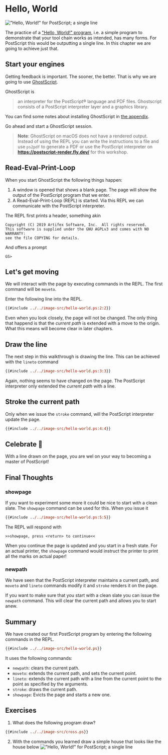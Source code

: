 # Hello, World
!["Hello, World!" for PostScript; a single line](../image/generated/hello-world.png)

The practice of a ["Hello, World!" program][wikipedia:hello-world], i.e. a simple program to demonstrate that your tool chain works as intended, has many forms. For PostScript this would be outputting a single line. In this chapter we are going to achieve just that.

## Start your engines
Getting feedback is important. The sooner, the better. That is why we are going to use [GhostScript][ghostscript].

GhostScript is

> an interpreter for the PostScript® language and PDF files. Ghostscript consists of a PostScript interpreter layer and a graphics library.

You can find some notes about installing GhostScript in [the appendix][book:appendix:ghostscript].

Go ahead and start a GhostScript session.

> **Note**: GhostScript on macOS does not have a rendered output.
> Instead of using the REPL you can write the instructions to a file and use `ps2pdf` to generate a PDF
> or use the PostScript interpreter on **<https://postscript-render.fly.dev/>** for this workshop.

## Read-Eval-Print-Loop
When you start GhostScript the following things happen:

1. A window is opened that shows a blank page. The page will show the output of the PostScript program that we enter.
2. A Read-Eval-Print-Loop (REPL) is started. Via this REPL we can communicate with the PostScript interpreter.

The REPL first prints a header, something akin

```
Copyright (C) 2019 Artifex Software, Inc.  All rights reserved.
This software is supplied under the GNU AGPLv3 and comes with NO WARRANTY:
see the file COPYING for details.
```

And offers a prompt

```
GS>
```

## Let's get moving
We will interact with the page by executing commands in the REPL. The first command will be `moveto`.

Enter the following line into the REPL.

```ps
{{#include ../../image-src/hello-world.ps:2:2}}
```

Even when you look closely, the page will not be changed. The only thing that happend is that the _current path_ is extended with a move to the origin. What this means will become clear in later chapters.

## Draw the line
The next step in this walkthrough is drawing the line. This can be achieved with the `lineto` command

```ps
{{#include ../../image-src/hello-world.ps:3:3}}
```

Again, nothing seems to have changed on the page. The PostScript interpreter only extended the _current path_ with a line.

## Stroke the current path
Only when we issue the `stroke` command, will the PostScript interpreter update the page.

```ps
{{#include ../../image-src/hello-world.ps:4:4}}
```

## Celebrate 🎉
With a line drawn on the page, you are wel on your way to becoming a master of PostScript!

## Final Thoughts
### showpage
If you want to experiment some more it could be nice to start with a clean slate. The `showpage` command can be used for this. When you issue it

```ps
{{#include ../../image-src/hello-world.ps:5:5}}
```

The REPL will respond with

```
>>showpage, press <return> to continue<<
```

When you continue the page is updated and you start in a fresh state. For an actual printer, the `showpage` command would instruct the printer to print all the marks on actual paper!

### newpath
We have seen that the PostScript interpreter maintains a current path, and `moveto` and `lineto` commands modify it and `stroke` renders it on the page.

If you want to make sure that you start with a clean slate you can issue the `newpath` command. This will clear the current path and allows you to start anew.

## Summary
We have created our first PostScript program by entering the following commands in the REPL.

```ps
{{#include ../../image-src/hello-world.ps}}
```

It uses the following commands:

* `newpath`: clears the current path.
* `moveto`: extends the current path, and sets the current point.
* `lineto`: extends the current path with a line from the current point to the point as specified by the arguments.
* `stroke`: draws the current path.
* `showpage`: Evicts the page and starts a new one.

## Exercises
1. What does the following program draw?

```ps
{{#include ../../image-src/cross.ps}}
```

2. With the commands you learned draw a simple house that looks like the house below
!["Hello, World!" for PostScript; a single line](../image/generated/house.png)

[book:appendix:ghostscript]: ../appendix/ghostscript.html
[ghostscript]: https://www.ghostscript.com/index.html
[wikipedia:hello-world]: https://en.wikipedia.org/wiki/%22Hello,_World!%22_program

